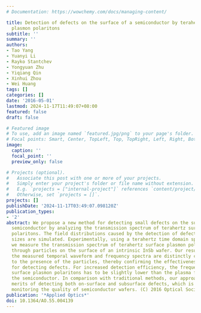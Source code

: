 ```yaml
---
# Documentation: https://wowchemy.com/docs/managing-content/

title: Detection of defects on the surface of a semiconductor by terahertz surface
  plasmon polaritons
subtitle: ''
summary: ''
authors:
- Tao Yang
- Yuanyi Li
- Rayko Stantchev
- Yongyuan Zhu
- Yiqiang Qin
- Xinhui Zhou
- Wei Huang
tags: []
categories: []
date: '2016-05-01'
lastmod: 2024-11-17T11:49:07+08:00
featured: false
draft: false

# Featured image
# To use, add an image named `featured.jpg/png` to your page's folder.
# Focal points: Smart, Center, TopLeft, Top, TopRight, Left, Right, BottomLeft, Bottom, BottomRight.
image:
  caption: ''
  focal_point: ''
  preview_only: false

# Projects (optional).
#   Associate this post with one or more of your projects.
#   Simply enter your project's folder or file name without extension.
#   E.g. `projects = ["internal-project"]` references `content/project/deep-learning/index.md`.
#   Otherwise, set `projects = []`.
projects: []
publishDate: '2024-11-17T03:49:07.098120Z'
publication_types:
- '2'
abstract: We propose a new method for detecting small defects on the surface of a
  semiconductor by analyzing the transmission spectrum of terahertz surface plasmon
  polaritons. The field distributions caused by the detection of defects of different
  sizes are simulated. Experimentally, using a terahertz time domain spectrometer,
  we measure the transmission spectrum of terahertz surface plasmon polaritons passing
  through particles on the surface of an intrinsic InSb wafer. Our results show that
  the measured temporal waveform and frequency spectra are distinctly changed due
  to the presence of the particles, thereby confirming the effectiveness of this method
  for detecting defects. For increased detection efficiency, the frequency of the
  surface plasmon polaritons has to be slightly lower than the plasma frequency of
  the semiconductor. In comparison with traditional methods, our approach offers the
  merits of detecting both on-surface and subsurface defects, which is critical in
  monitoring the quality of semiconductor wafers. (C) 2016 Optical Society of America
publication: '*Applied Optics*'
doi: 10.1364/AO.55.004139
---
```

